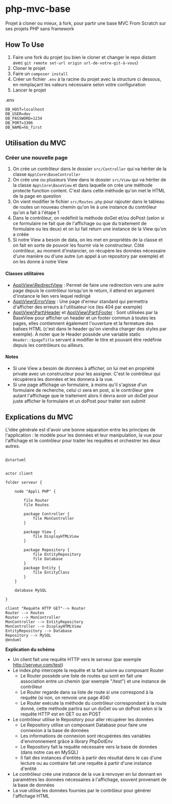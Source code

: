 # php-mvc-base

Projet à cloner ou mieux, à fork, pour partir une base MVC From Scratch sur ses projets PHP sans framework


## How To Use
1. Faire une fork du projet (ou bien le cloner et changer le repo distant avec `git remote set-url origin url-de-votre-git-à-vous`)
2. Cloner le projet
3. Faire un `composer install`
4. Créer un fichier `.env` à la racine du projet avec la structure ci dessous, en remplaçant les valeurs nécessaire selon votre configuration
5. Lancer le projet 

.env
```
DB_HOST=localhost
DB_USER=dev
DB_PASSWORD=1234
DB_PORT=3306
DB_NAME=hb_first
```

## Utilisation du MVC

### Créer une nouvelle page
1. On crée un contrôleur dans le dossier `src/Controller` qui va hériter de la classe `App\Core\BaseController`
2. On crée une ou plusieurs View dans le dossier `src/View` qui va hériter de la classe `App\Core\BaseView` et dans laquelle on crée une méthode protecte function content. C'est dans cette méthode qu'on met le HTML de la page en question
3. On vient modifier le fichier `src/Routes.php` pour rajouter dans le tableau de routes un nouveau chemin qu'on lie à une instance du contrôleur qu'on a fait à l'étape 1
4. Dans le contrôleur, on redéfinit la méthode doGet et/ou doPost (selon si ce formulaire ne fait que de l'affichage ou que du traitement de formulaire ou les deux) et on lui fait return une instance de la View qu'on a créée
5. Si notre View a besoin de data, on les met en propriétés de la classe et on fait en sorte de pouvoir les fournir via le constructeur. Côté contrôleur, au moment d'instancier, on récupère les données nécessaire d'une manière ou d'une autre (un appel à un repository par exemple) et on les donne à notre View

#### Classes utilitaires
* [App\View\RedirectView](src/View/RedirectView.php) : Permet de faire une redirection vers une autre page depuis le contrôleur lorsqu'on le return, il attend en argument d'instance le lien vers lequel redirigé
* [App\View\ErrorView](src/View/ErrorView.php) : Une page d'erreur standard qui permettra d'afficher des erreurs à l'utilisateur⋅ice (les 404 par exemple)
* [App\View\Part\Header](src/View/Part/Header.php) et [App\View\Part\Footer](src/View/Part/Footer.php) : Sont utilisées par la BaseView pour afficher un header et un footer commun à toutes les pages, elles contiennent également l'ouverture et la fermeture des balises HTML (c'est dans le header qu'on viendra charger des styles par exemple). À noter que le Header possède une variable static `Header::$pageTitle` servant à modifier le titre et pouvant être redéfinie depuis les contrôleurs ou ailleurs.

#### Notes
* Si une View a besoin de données à afficher, on lui met en propriété private avec un constructeur pour les assigner. C'est le contrôleur qui récupérera les données et les donnera à la vue.
* Si une page affichage un formulaire, à moins qu'il s'agisse d'un formulaire de recherche, celui ci sera en post, si le contrôleur gère autant l'affichage que le traitement alors il devra avoir un doGet pour juste afficher le formulaire et un doPost pour traiter son submit


## Explications du MVC
L'idée générale est d'avoir une bonne séparation entre les principes de l'application : le modèle pour les données et leur manipulation, la vue pour l'affichage et le contrôleur pour traiter les requêtes et orchestrer les deux autres.


```plantuml

@startuml


actor client

folder serveur {
    
    node "Appli PHP" {
    
        file Router
        file Routes
        
        package Controller {
            file MonController
        }
        
        package View {
            file DisplayHTMLView
        }
        
        package Repository {
            file EntityRepository
            file Database
        }
        package Entity {
            file EntityClass
        }
    }
    
    database MySQL 

}

client "Requête HTTP GET"--> Router
Router --> Routes
Router --> MonController
MonController --> EntityRepository
MonController --> DisplayHTMLView
EntityRepository --> Database
Repository --> MySQL
@enduml
```
**Explication du schéma**
* Un client fait une requête HTTP vers le serveur (par exemple http://serveur.com/test)
* Le index.php intercepte la requête et la fait suivre au composant Router
    * Le Router possède une liste de routes qui sont en fait une association entre un chemin (par exemple "/test") et une instance de contrôleur
    * Le Router regarde dans sa liste de route si une correspond à la requête (si non, on renvoie une page 404)
    * Le Router exécute la méthode du contrôleur correspondant à la route donné, cette méthode partira sur un doGet ou un doPost selon si la requête HTTP est en GET ou en POST
* Le contrôleur utilise le Repository pour aller récupérer les données
    * Le Repository utilise un composant Database pour faire une connexion à la base de données
    * Les informations de connexion sont récupérées des variables d'environnement grâce à library PhpDotEnv
    * Le Repository fait la requête nécessaire vers la base de données (dans notre cas en MySQL)
    * Il fait des instances d'entités à partir des résultat dans le cas d'une lecture ou au contraire fait une requête  à partir d'une instance d'entité
* Le contrôleur crée une instance de la vue à renvoyer en lui donnant en paramètres les données nécessaires à l'affichage, souvent provenant de la base de données
* La vue utilise les données fournies par le contrôleur pour générer l'affichage HTML